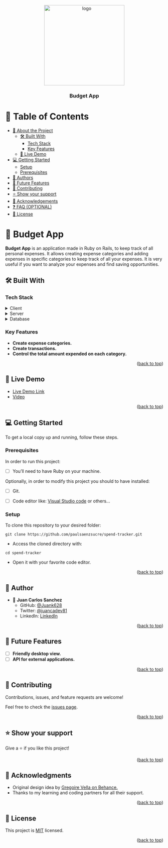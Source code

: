 <a name="readme-top"></a>

<div align="center">
  <img src="https://img.freepik.com/free-vector/piggy-bank_53876-25494.jpg?size=626&ext=jpg&ga=GA1.2.99510112.1682636248&semt=robertav1_2_sidr" alt="logo" width="256"  height="auto" />
  <br/>

  <h3><b>Budget App</b></h3>

</div>

# 📗 Table of Contents

- [📖 About the Project](#about-project)
  - [🛠 Built With](#built-with)
    - [Tech Stack](#tech-stack)
    - [Key Features](#key-features)
  - [🚀 Live Demo](#live-demo)
- [💻 Getting Started](#getting-started)
  - [Setup](#setup)
  - [Prerequisites](#prerequisites)
- [👥 Authors](#authors)
- [🔭 Future Features](#future-features)
- [🤝 Contributing](#contributing)
- [⭐️ Show your support](#support)
- [🙏 Acknowledgements](#acknowledgements)
- [❓ FAQ (OPTIONAL)](#faq)
- [📝 License](#license)

# 📖 Budget App <a name="about-project"></a>

**Budget App** is an application made in Ruby on Rails, to keep track of all personal expenses. It allows creating expense categories and adding expenses in specific categories to keep track of all your expenses. It is very useful if you want to analyze your expenses and find saving opportunities.

## 🛠 Built With <a name="built-with"></a>

### Tech Stack <a name="tech-stack"></a>

<details>
  <summary>Client</summary>
  <ul>
    <li><a href="https://rubyonrails.org/">Ruby on Rails</a></li>
  </ul>
</details>

<details>
  <summary>Server</summary>
  <ul>
    <li><a href="https://rubyonrails.org/">Ruby on Rails</a></li>
  </ul>
</details>

<details>
<summary>Database</summary>
  <ul>
    <li><a href="https://www.postgresql.org/">PostgreSQL</a></li>
  </ul>
</details>

### Key Features <a name="key-features"></a>

- **Create expense categories.**
- **Create transactions.**
- **Control the total amount expended on each category.**

<p align="right">(<a href="#readme-top">back to top</a>)</p>

## 🚀 Live Demo <a name="live-demo"></a>

- [Live Demo Link](https://budget-app-3qt3.onrender.com)
- [Video](https://www.loom.com/share/579251f671694de8b301445583cf27b7)

<p align="right">(<a href="#readme-top">back to top</a>)</p>

## 💻 Getting Started <a name="getting-started"></a>

To get a local copy up and running, follow these steps.

### Prerequisites

In order to run this project:

- [ ] You’ll need to have Ruby on your machine.

Optionally, in order to modify this project you should to have installed:

- [ ] Git.

- [ ] Code editor like: [Visual Studio code](https://code.visualstudio.com/) or others...

### Setup

To clone this repository to your desired folder:

```console
git clone https://github.com/paulsaenzsucre/spend-tracker.git
```

- Access the cloned directory with:

```console
cd spend-tracker
```

- Open it with your favorite code editor.

<p align="right">(<a href="#readme-top">back to top</a>)</p>

## 👤 Author <a name="authors"></a>

- 👤 **Juan Carlos Sanchez**
  - GitHub: [@Juank628](https://github.com/Juank628)
  - Twitter: [@juancadev81](https://twitter.com/juancadev81)
  - LinkedIn: [LinkedIn](https://linkedin.com/in/juan-carlos-sanchez-zunino)


<p align="right">(<a href="#readme-top">back to top</a>)</p>

## 🔭 Future Features <a name="future-features"></a>

- [ ] **Friendly desktop view.**
- [ ] **API for external applications.**

<p align="right">(<a href="#readme-top">back to top</a>)</p>

## 🤝 Contributing <a name="contributing"></a>

Contributions, issues, and feature requests are welcome!

Feel free to check the [issues page](../../issues/).

<p align="right">(<a href="#readme-top">back to top</a>)</p>

## ⭐️ Show your support <a name="support"></a>

Give a ⭐️ if you like this project!

<p align="right">(<a href="#readme-top">back to top</a>)</p>

## 🙏 Acknowledgments <a name="acknowledgements"></a>

- Original design idea by [Gregoire Vella on Behance.](https://www.behance.net/gallery/19759151/Snapscan-iOs-design-and-branding?tracking_source=)
- Thanks to my learning and coding partners for all their support.

<p align="right">(<a href="#readme-top">back to top</a>)</p>

## 📝 License <a name="license"></a>

This project is [MIT](./LICENSE) licensed.

<p align="right">(<a href="#readme-top">back to top</a>)</p>
